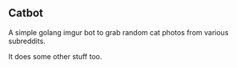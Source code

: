 Catbot
------

A simple golang imgur bot to grab random cat photos from various subreddits.

It does some other stuff too.



